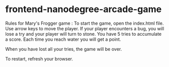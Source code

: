 frontend-nanodegree-arcade-game
===============================

Rules for Mary's Frogger game :
To start the game, open the index.html file.  
Use arrow keys to move the player.
If your player encounters a bug, you will lose a try and your player will turn to stone.
You have 5 tries to accumulate a score.
Each time you reach water you will get a point.

When you have lost all your tries, the game will be over.

To restart, refresh your browser.
